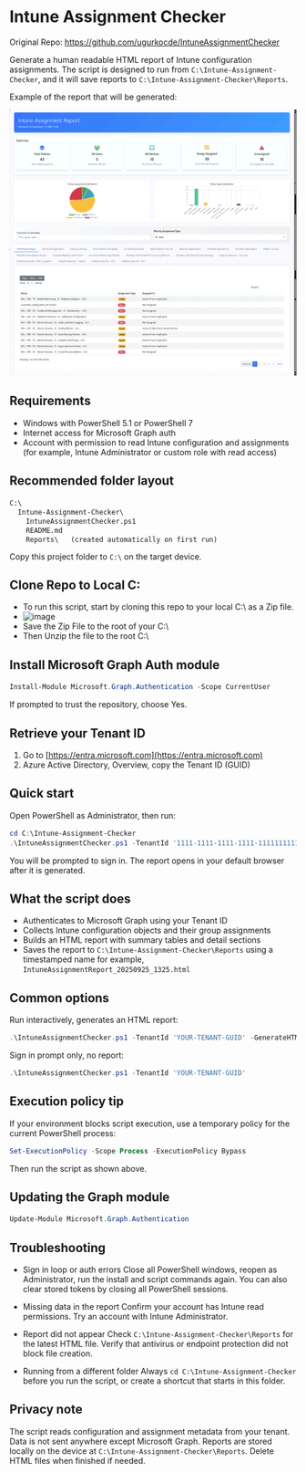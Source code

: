 # Intune Assignment Checker

Original Repo: https://github.com/ugurkocde/IntuneAssignmentChecker

Generate a human readable HTML report of Intune configuration assignments.
The script is designed to run from `C:\Intune-Assignment-Checker`, and it will save reports to `C:\Intune-Assignment-Checker\Reports`.

Example of the report that will be generated:

[<img src="Media/Reports-Example.png" alt="Example Report" width="600">](Media/Reports-Example.png)

## Requirements

* Windows with PowerShell 5.1 or PowerShell 7
* Internet access for Microsoft Graph auth
* Account with permission to read Intune configuration and assignments
  (for example, Intune Administrator or custom role with read access)

## Recommended folder layout

```
C:\
  Intune-Assignment-Checker\
    IntuneAssignmentChecker.ps1
    README.md
    Reports\   (created automatically on first run)
```
Copy this project folder to `C:\` on the target device.

## Clone Repo to Local C: 
* To run this script, start by cloning this repo to your local C:\ as a Zip file.
* <img width="400" height="331" alt="image" src="https://github.com/user-attachments/assets/4289b2ab-1b7b-49be-869c-1458569a2413" />
* Save the Zip File to the root of your C:\
* Then Unzip the file to the root C:\


## Install Microsoft Graph Auth module

```powershell
Install-Module Microsoft.Graph.Authentication -Scope CurrentUser
```

If prompted to trust the repository, choose Yes.



## Retrieve your Tenant ID

1. Go to [https://entra.microsoft.com](https://entra.microsoft.com)
2. Azure Active Directory, Overview, copy the Tenant ID (GUID)

## Quick start

Open PowerShell as Administrator, then run:

```powershell
cd C:\Intune-Assignment-Checker
.\IntuneAssignmentChecker.ps1 -TenantId '1111-1111-1111-1111-1111111111' -GenerateHTMLReport
```

You will be prompted to sign in. The report opens in your default browser after it is generated.

## What the script does

* Authenticates to Microsoft Graph using your Tenant ID
* Collects Intune configuration objects and their group assignments
* Builds an HTML report with summary tables and detail sections
* Saves the report to `C:\Intune-Assignment-Checker\Reports` using a timestamped name
  for example, `IntuneAssignmentReport_20250925_1325.html`

## Common options

Run interactively, generates an HTML report:

```powershell
.\IntuneAssignmentChecker.ps1 -TenantId 'YOUR-TENANT-GUID' -GenerateHTMLReport
```

Sign in prompt only, no report:

```powershell
.\IntuneAssignmentChecker.ps1 -TenantId 'YOUR-TENANT-GUID'
```


## Execution policy tip

If your environment blocks script execution, use a temporary policy for the current PowerShell process:

```powershell
Set-ExecutionPolicy -Scope Process -ExecutionPolicy Bypass
```

Then run the script as shown above.

## Updating the Graph module

```powershell
Update-Module Microsoft.Graph.Authentication
```

## Troubleshooting

* Sign in loop or auth errors
  Close all PowerShell windows, reopen as Administrator, run the install and script commands again.
  You can also clear stored tokens by closing all PowerShell sessions.

* Missing data in the report
  Confirm your account has Intune read permissions. Try an account with Intune Administrator.

* Report did not appear
  Check `C:\Intune-Assignment-Checker\Reports` for the latest HTML file.
  Verify that antivirus or endpoint protection did not block file creation.

* Running from a different folder
  Always `cd C:\Intune-Assignment-Checker` before you run the script, or create a shortcut that starts in this folder.

## Privacy note

The script reads configuration and assignment metadata from your tenant. Data is not sent anywhere except Microsoft Graph. Reports are stored locally on the device at `C:\Intune-Assignment-Checker\Reports`. Delete HTML files when finished if needed.
